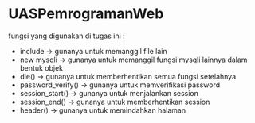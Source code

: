 # UASPemrogramanWeb

fungsi yang digunakan di tugas ini :
- include                -> gunanya untuk memanggil file lain
- new mysqli             -> gunanya untuk memanggil fungsi mysqli lainnya dalam bentuk objek
- die()                  -> gunanya untuk memberhentikan semua fungsi setelahnya
- password_verify()      -> gunanya untuk memverifikasi password
- session_start()        -> gunanya untuk menjalankan session
- session_end()          -> gunanya untuk memberhentikan session
- header()               -> gunanya untuk memindahkan halaman
